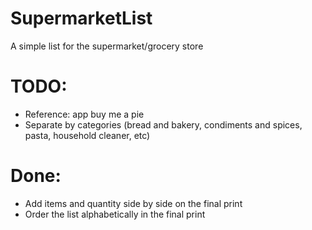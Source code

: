 # SupermarketList
A simple list for the supermarket/grocery store

# TODO:
- Reference: app buy me a pie
- Separate by categories (bread and bakery, condiments and spices, pasta, household cleaner, etc)



# Done:
- Add items and quantity side by side on the final print
- Order the list alphabetically in the final print


